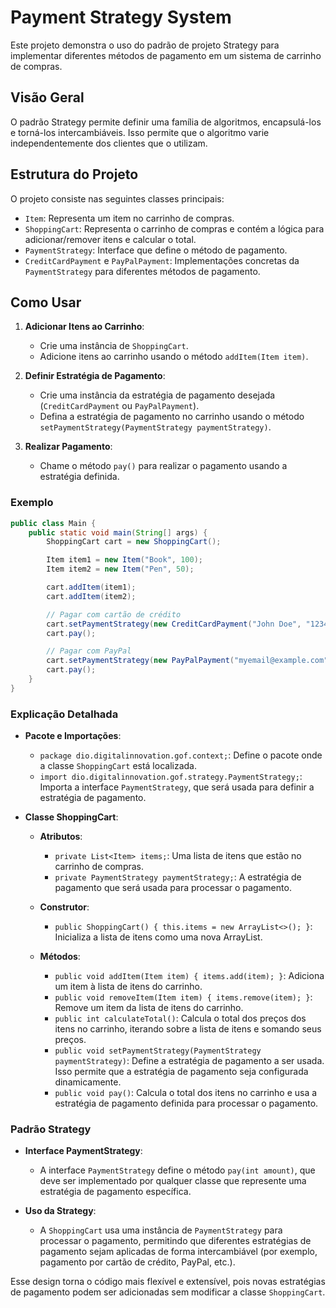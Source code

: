 # Payment Strategy System

Este projeto demonstra o uso do padrão de projeto Strategy para implementar diferentes métodos de pagamento em um sistema de carrinho de compras.

## Visão Geral

O padrão Strategy permite definir uma família de algoritmos, encapsulá-los e torná-los intercambiáveis. Isso permite que o algoritmo varie independentemente dos clientes que o utilizam.

## Estrutura do Projeto

O projeto consiste nas seguintes classes principais:

- `Item`: Representa um item no carrinho de compras.
- `ShoppingCart`: Representa o carrinho de compras e contém a lógica para adicionar/remover itens e calcular o total.
- `PaymentStrategy`: Interface que define o método de pagamento.
- `CreditCardPayment` e `PayPalPayment`: Implementações concretas da `PaymentStrategy` para diferentes métodos de pagamento.

## Como Usar

1. **Adicionar Itens ao Carrinho**:
    - Crie uma instância de `ShoppingCart`.
    - Adicione itens ao carrinho usando o método `addItem(Item item)`.

2. **Definir Estratégia de Pagamento**:
    - Crie uma instância da estratégia de pagamento desejada (`CreditCardPayment` ou `PayPalPayment`).
    - Defina a estratégia de pagamento no carrinho usando o método `setPaymentStrategy(PaymentStrategy paymentStrategy)`.

3. **Realizar Pagamento**:
    - Chame o método `pay()` para realizar o pagamento usando a estratégia definida.

### Exemplo

```java
public class Main {
    public static void main(String[] args) {
        ShoppingCart cart = new ShoppingCart();

        Item item1 = new Item("Book", 100);
        Item item2 = new Item("Pen", 50);

        cart.addItem(item1);
        cart.addItem(item2);

        // Pagar com cartão de crédito
        cart.setPaymentStrategy(new CreditCardPayment("John Doe", "1234567890123456", "786", "12/23"));
        cart.pay();

        // Pagar com PayPal
        cart.setPaymentStrategy(new PayPalPayment("myemail@example.com", "mypassword"));
        cart.pay();
    }
}
```

### Explicação Detalhada

- **Pacote e Importações**:
   - `package dio.digitalinnovation.gof.context;`: Define o pacote onde a classe `ShoppingCart` está localizada.
   - `import dio.digitalinnovation.gof.strategy.PaymentStrategy;`: Importa a interface `PaymentStrategy`, que será usada para definir a estratégia de pagamento.

- **Classe ShoppingCart**:
   - **Atributos**:
      - `private List<Item> items;`: Uma lista de itens que estão no carrinho de compras.
      - `private PaymentStrategy paymentStrategy;`: A estratégia de pagamento que será usada para processar o pagamento.

   - **Construtor**:
      - `public ShoppingCart() { this.items = new ArrayList<>(); }`: Inicializa a lista de itens como uma nova ArrayList.

   - **Métodos**:
      - `public void addItem(Item item) { items.add(item); }`: Adiciona um item à lista de itens do carrinho.
      - `public void removeItem(Item item) { items.remove(item); }`: Remove um item da lista de itens do carrinho.
      - `public int calculateTotal()`: Calcula o total dos preços dos itens no carrinho, iterando sobre a lista de itens e somando seus preços.
      - `public void setPaymentStrategy(PaymentStrategy paymentStrategy)`: Define a estratégia de pagamento a ser usada. Isso permite que a estratégia de pagamento seja configurada dinamicamente.
      - `public void pay()`: Calcula o total dos itens no carrinho e usa a estratégia de pagamento definida para processar o pagamento.

### Padrão Strategy

- **Interface PaymentStrategy**:
   - A interface `PaymentStrategy` define o método `pay(int amount)`, que deve ser implementado por qualquer classe que represente uma estratégia de pagamento específica.

- **Uso da Strategy**:
   - A `ShoppingCart` usa uma instância de `PaymentStrategy` para processar o pagamento, permitindo que diferentes estratégias de pagamento sejam aplicadas de forma intercambiável (por exemplo, pagamento por cartão de crédito, PayPal, etc.).

Esse design torna o código mais flexível e extensível, pois novas estratégias de pagamento podem ser adicionadas sem modificar a classe `ShoppingCart`.